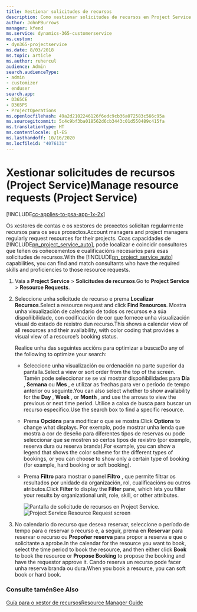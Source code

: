 ```yaml
---
title: Xestionar solicitudes de recursos
description: Como xestionar solicitudes de recursos en Project Service
author: JohnPBurrows
manager: kfend
ms.service: dynamics-365-customerservice
ms.custom:
- dyn365-projectservice
ms.date: 8/03/2018
ms.topic: article
ms.author: ruhercul
audience: Admin
search.audienceType:
- admin
- customizer
- enduser
search.app:
- D365CE
- D365PS
- ProjectOperations
ms.openlocfilehash: 49a2d2102246126f6edc9cb36a072583c566c95a
ms.sourcegitcommit: 5c4c9bf3ba018562d6cb3443c01d550489c415fa
ms.translationtype: HT
ms.contentlocale: gl-ES
ms.lasthandoff: 10/16/2020
ms.locfileid: "4076131"
---
```

# <a name="manage-resource-requests-project-service"></a><span data-ttu-id="ae72f-103">Xestionar solicitudes de recursos (Project Service)</span><span class="sxs-lookup"><span data-stu-id="ae72f-103">Manage resource requests (Project Service)</span></span>

[!INCLUDE[cc-applies-to-psa-app-1x-2x](../includes/cc-applies-to-psa-app-1x-2x.md)]

<span data-ttu-id="ae72f-104">Os xestores de contas e os xestores de proxectos solicitan regularmente recursos para os seus proxectos.</span><span class="sxs-lookup"><span data-stu-id="ae72f-104">Account managers and project managers regularly request resources for their projects.</span></span> <span data-ttu-id="ae72f-105">Coas capacidades de [!INCLUDE[pn_project_service_auto](../includes/pn-project-service-auto.md)], pode localizar e coincidir consultores que teñen os coñecementos e cualificacións necesarios para esas solicitudes de recursos.</span><span class="sxs-lookup"><span data-stu-id="ae72f-105">With the [!INCLUDE[pn_project_service_auto](../includes/pn-project-service-auto.md)] capabilities, you can find and match consultants who have the required skills and proficiencies to those resource requests.</span></span>  
  
1. <span data-ttu-id="ae72f-106">Vaia a **Project Service** > **Solicitudes de recursos**.</span><span class="sxs-lookup"><span data-stu-id="ae72f-106">Go to **Project Service** > **Resource Requests**.</span></span>  
  
2. <span data-ttu-id="ae72f-107">Seleccione unha solicitude de recurso e prema **Localizar Recursos**.</span><span class="sxs-lookup"><span data-stu-id="ae72f-107">Select a resource request and click **Find Resources**.</span></span> <span data-ttu-id="ae72f-108">Mostra unha visualización de calendario de todos os recursos e a súa dispoñibilidade, con codificación de cor que fornece unha visualización visual do estado de rexistro dun recurso.</span><span class="sxs-lookup"><span data-stu-id="ae72f-108">This shows a calendar view of all resources and their availability, with color coding that provides a visual view of a resource’s booking status.</span></span>  
  
    <span data-ttu-id="ae72f-109">Realice unha das seguintes accións para optimizar a busca:</span><span class="sxs-lookup"><span data-stu-id="ae72f-109">Do any of the following to optimize your search:</span></span>  
  
   -   <span data-ttu-id="ae72f-110">Seleccione unha visualización ou ordenación na parte superior da pantalla.</span><span class="sxs-lookup"><span data-stu-id="ae72f-110">Select a view or sort order from the top of the screen.</span></span> <span data-ttu-id="ae72f-111">Tamén pode seleccionar se se vai mostrar dispoñibilidades para **Día** , **Semana** ou **Mes** , e utilizar as frechas para ver o período de tempo anterior ou seguinte.</span><span class="sxs-lookup"><span data-stu-id="ae72f-111">You can also select whether to show availability for the **Day** , **Week** , or **Month** , and use the arrows to view the previous or next time period.</span></span> <span data-ttu-id="ae72f-112">Utilice a caixa de busca para buscar un recurso específico.</span><span class="sxs-lookup"><span data-stu-id="ae72f-112">Use the search box to find a specific resource.</span></span>  
  
   -   <span data-ttu-id="ae72f-113">Prema **Opcións** para modificar o que se mostra.</span><span class="sxs-lookup"><span data-stu-id="ae72f-113">Click **Options** to change what displays.</span></span> <span data-ttu-id="ae72f-114">Por exemplo, pode mostrar unha lenda que mostra a cor de deseño para diferentes tipos de reservas ou pode seleccionar que se mostren só certos tipos de rexistro (por exemplo, reserva dura ou reserva branda).</span><span class="sxs-lookup"><span data-stu-id="ae72f-114">For example, you can show a legend that shows the color scheme for the different types of bookings, or you can choose to show only a certain type of booking (for example, hard booking or soft booking).</span></span>  
  
   -   <span data-ttu-id="ae72f-115">Prema **Filtro** para mostrar o panel **Filtro** , que permite filtrar os resultados por unidade da organización, rol, cualificacións ou outros atributos.</span><span class="sxs-lookup"><span data-stu-id="ae72f-115">Click **Filter** to display the **Filter** pane, which lets you filter your results by organizational unit, role, skill, or other attributes.</span></span>  
  
       <span data-ttu-id="ae72f-116">![Pantalla de solicitude de recursos en Project Service](../psa/media/project-service-resource-request-screen.png "Pantalla de solicitude de recursos en Project Service.").</span><span class="sxs-lookup"><span data-stu-id="ae72f-116">![Project Service Resource Request screen](../psa/media/project-service-resource-request-screen.png "Project Service Resource Request screen")</span></span>  
  
3. <span data-ttu-id="ae72f-117">No calendario do recurso que desexa reservar, seleccione o período de tempo para o reservar o recurso e, a seguir, prema en **Reservar** para reservar o recurso ou **Propoñer reserva** para propor a reserva e que o solicitante a aprobe.</span><span class="sxs-lookup"><span data-stu-id="ae72f-117">In the calendar for the resource you want to book, select the time period to book the resource, and then either click **Book** to book the resource or **Propose Booking** to propose the booking and have the requestor approve it.</span></span> <span data-ttu-id="ae72f-118">Cando reserva un recurso pode facer unha reserva branda ou dura.</span><span class="sxs-lookup"><span data-stu-id="ae72f-118">When you book a resource, you can soft book or hard book.</span></span>  
  
### <a name="see-also"></a><span data-ttu-id="ae72f-119">Consulte tamén</span><span class="sxs-lookup"><span data-stu-id="ae72f-119">See Also</span></span>  
 [<span data-ttu-id="ae72f-120">Guía para o xestor de recursos</span><span class="sxs-lookup"><span data-stu-id="ae72f-120">Resource Manager Guide</span></span>](../psa/resource-manager-guide.md)
